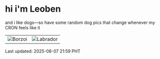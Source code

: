 # hi i'm Leoben

and i like dogs—so have some random dog pics that change whenever my CRON feels like it

|  |  |
|--------|----------|
| ![Borzoi](https://random-dog-vercel.vercel.app/api/random-borzoi?v=1754575185) | ![Labrador](https://random-dog-vercel.vercel.app/api/random-labrador?v=1754575185) |

Last updated: 2025-08-07 21:59 PHT
